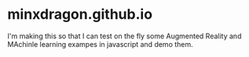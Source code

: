 # minxdragon.github.io
I'm making this so that I can test on the fly some Augmented Reality and MAchinle learning exampes in javascript and demo them.
